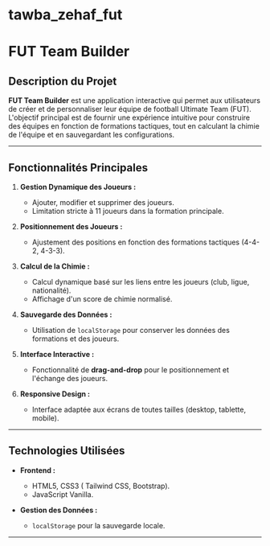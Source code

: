 # tawba_zehaf_fut
# FUT Team Builder

## Description du Projet

**FUT Team Builder** est une application interactive qui permet aux utilisateurs de créer et de personnaliser leur équipe de football Ultimate Team (FUT). L'objectif principal est de fournir une expérience intuitive pour construire des équipes en fonction de formations tactiques, tout en calculant la chimie de l'équipe et en sauvegardant les configurations.

---

## Fonctionnalités Principales

1. **Gestion Dynamique des Joueurs :**

   - Ajouter, modifier et supprimer des joueurs.
   - Limitation stricte à 11 joueurs dans la formation principale.

2. **Positionnement des Joueurs :**

   - Ajustement des positions en fonction des formations tactiques (4-4-2, 4-3-3).

3. **Calcul de la Chimie :**

   - Calcul dynamique basé sur les liens entre les joueurs (club, ligue, nationalité).
   - Affichage d'un score de chimie normalisé.

4. **Sauvegarde des Données :**

   - Utilisation de `localStorage` pour conserver les données des formations et des joueurs.

5. **Interface Interactive :**

   - Fonctionnalité de **drag-and-drop** pour le positionnement et l'échange des joueurs.

6. **Responsive Design :**
   - Interface adaptée aux écrans de toutes tailles (desktop, tablette, mobile).

---

## Technologies Utilisées

- **Frontend :**

  - HTML5, CSS3 ( Tailwind CSS, Bootstrap).
  - JavaScript Vanilla.

- **Gestion des Données :**
  - `localStorage` pour la sauvegarde locale.

---
